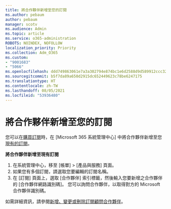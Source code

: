 ```yaml
---
title: 將合作夥伴新增至您的訂閱
ms.author: pebaum
author: pebaum
manager: scotv
ms.audience: Admin
ms.topic: article
ms.service: o365-administration
ROBOTS: NOINDEX, NOFOLLOW
localization_priority: Priority
ms.collection: Adm_O365
ms.custom:
- "9001683"
- "5066"
ms.openlocfilehash: ddd749863061e7a3a302794e874bc1e6d2588d9d589912ccc32eb37cd953d406
ms.sourcegitcommit: b5f7da89a650d2915dc652449623c78be6247175
ms.translationtype: HT
ms.contentlocale: zh-TW
ms.lasthandoff: 08/05/2021
ms.locfileid: "53936480"
---
```

# <a name="add-a-partner-to-your-subscription"></a>將合作夥伴新增至您的訂閱

您可以在[購買訂閱](https://docs.microsoft.com/microsoft-365/admin/misc/add-partner?view=o365-worldwide#add-a-partner-at-the-time-of-purchase)時，在 [Microsoft 365 系統管理中心] 中將合作夥伴新增至您[現有的訂閱](https://docs.microsoft.com/microsoft-365/admin/misc/add-partner?view=o365-worldwide#add-a-partner-to-an-existing-subscription)。

**將合作夥伴新增至現有訂閱**

1. 在系統管理中心，移至 [帳單] > [產品與服務]**[](https://go.microsoft.com/fwlink/p/?linkid=842054)** 頁面。 
2. 如果您有多個訂閱，請選取您要編輯的訂閱名稱。 
3. 在 [訂閱] 頁面上，選取 [合作夥伴] 索引標籤，然後輸入您要新增之合作夥伴的 [合作夥伴網路識別碼]。 您可以詢問合作夥伴，以取得對方的 Microsoft 合作夥伴識別碼。 

如需詳細資訊，請參閱[新增、變更或刪除訂閱顧問合作夥伴](https://docs.microsoft.com/microsoft-365/admin/misc/add-partner)。 
